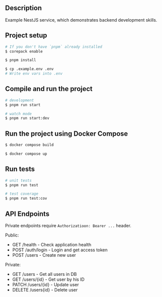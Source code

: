 ## Description

Example NestJS service, which demonstrates backend development skills.

## Project setup

```bash
# If you don't have `pnpm` already installed
$ corepack enable

$ pnpm install

$ cp .example.env .env
# Write env vars into .env
```

## Compile and run the project

```bash
# development
$ pnpm run start

# watch mode
$ pnpm run start:dev

```

## Run the project using Docker Compose

```bash
$ docker compose build

$ docker compose up

```

## Run tests

```bash
# unit tests
$ pnpm run test

# test coverage
$ pnpm run test:cov
```

## API Endpoints

Private endpoints require `Authorizatioon: Bearer ...` header.

Public:

- GET /health - Check application health
- POST /auth/login - Login and get access token
- POST /users - Create new user

Private:

- GET /users - Get all users in DB
- GET /users/{id} - Get user by his ID
- PATCH /users/{id} - Update user
- DELETE /users{id} - Delete user
